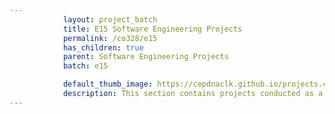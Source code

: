 ```yaml
---
            layout: project_batch
            title: E15 Software Engineering Projects
            permalink: /co328/e15
            has_children: true
            parent: Software Engineering Projects
            batch: e15

            default_thumb_image: https://cepdnaclk.github.io/projects.ce.pdn.ac.lk/data/categories/co328/thumbnail.jpg
            description: This section contains projects conducted as a partial requirement to complete the course CO328 - Software Engineering. Usually, these projects are conducted by groups of 3 students. The course focus on using software architectures and software project management experience.
---
```

